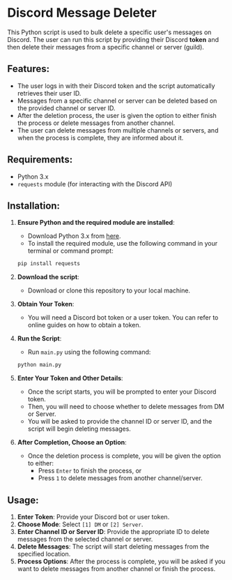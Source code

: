 # Discord Message Deleter

This Python script is used to bulk delete a specific user's messages on Discord. The user can run this script by providing their Discord **token** and then delete their messages from a specific channel or server (guild).

## Features:
- The user logs in with their Discord token and the script automatically retrieves their user ID.
- Messages from a specific channel or server can be deleted based on the provided channel or server ID.
- After the deletion process, the user is given the option to either finish the process or delete messages from another channel.
- The user can delete messages from multiple channels or servers, and when the process is complete, they are informed about it.

## Requirements:
- Python 3.x
- `requests` module (for interacting with the Discord API)

## Installation:

1. **Ensure Python and the required module are installed**:
    - Download Python 3.x from [here](https://www.python.org/downloads/).
    - To install the required module, use the following command in your terminal or command prompt:
    ```bash
    pip install requests
    ```

2. **Download the script**:
    - Download or clone this repository to your local machine.

3. **Obtain Your Token**:
    - You will need a Discord bot token or a user token. You can refer to online guides on how to obtain a token.

4. **Run the Script**:
    - Run `main.py` using the following command:
    ```bash
    python main.py
    ```

5. **Enter Your Token and Other Details**:
    - Once the script starts, you will be prompted to enter your Discord token.
    - Then, you will need to choose whether to delete messages from DM or Server.
    - You will be asked to provide the channel ID or server ID, and the script will begin deleting messages.

6. **After Completion, Choose an Option**:
    - Once the deletion process is complete, you will be given the option to either:
      - Press `Enter` to finish the process, or
      - Press `1` to delete messages from another channel/server.

## Usage:

1. **Enter Token**: Provide your Discord bot or user token.
2. **Choose Mode**: Select `[1] DM` or `[2] Server`.
3. **Enter Channel ID or Server ID**: Provide the appropriate ID to delete messages from the selected channel or server.
4. **Delete Messages**: The script will start deleting messages from the specified location.
5. **Process Options**: After the process is complete, you will be asked if you want to delete messages from another channel or finish the process.

